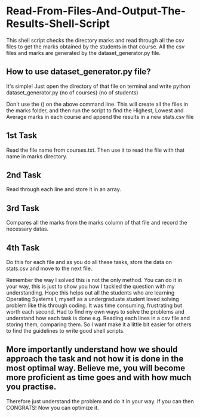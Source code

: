 # Read-From-Files-And-Output-The-Results-Shell-Script

This shell script checks the directory marks and read through all the csv files to get the marks obtained by the students in that course.
All the csv files and marks are generated by the dataset_generator.py file.

## How to use dataset_generator.py file?
It's simple! Just open the directory of that file on terminal and write 
python dataset_generator.py (no of courses) (no of students)

Don't use the () on the above command line.
This will create all the files in the marks folder, and then run the script to find the Highest, Lowest and Average marks in each course and append the results in a new stats.csv file

## 1st Task
Read the file name from courses.txt. Then use it to read the file with that name in marks directory.

## 2nd Task
Read through each line and store it in an array.

## 3rd Task
Compares all the marks from the marks column of that file and record the necessary datas.

## 4th Task
Do this for each file and as you do all these tasks, store the data on stats.csv and move to the next file.

Remember the way I solved this is not the only method. You can do it in your way, this is just to show you how I tackled the question with my understanding.
Hope this helps out all the students who are learning Operating Systems
I, myself as a undergraduate student loved solving problem like this through coding. It was time consuming, frustrating but worth each second. Had to find my own ways to solve the problems and understand how each task is done e.g. Reading each lines in a csv file and storing them, comparing them. So I want make it a little bit easier for others to find the guidelines to write good shell scripts.

## More importantly understand how we should approach the task and not how it is done in the most optimal way. Believe me, you will become more proficient as time goes and with how much you practise.
Therefore just understand the problem and do it in your way. If you can then CONGRATS! Now you can optimize it.
